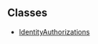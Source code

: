 ## Classes

- [IdentityAuthorizations](../../../../Classes/API/Entities/Identity/IdentityAuthorizations/IdentityAuthorizations.md)
